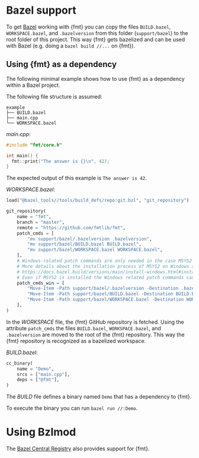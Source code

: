 # Bazel support

To get [Bazel](https://bazel.build/) working with {fmt} you can copy the files `BUILD.bazel`, `WORKSPACE.bazel`,
and `.bazelversion` from this folder (`support/bazel`) to the root folder of this project. This way {fmt} gets bazelized
and can be used with Bazel (e.g. doing a `bazel build //...` on {fmt}).

## Using {fmt} as a dependency

The following minimal example shows how to use {fmt} as a dependency within a Bazel project.

The following file structure is assumed:

```
example
├── BUILD.bazel
├── main.cpp
└── WORKSPACE.bazel
```

*main.cpp*:

```c++
#include "fmt/core.h"

int main() {
  fmt::print("The answer is {}\n", 42);
}
```

The expected output of this example is `The answer is 42`.

*WORKSPACE.bazel*:

```python
load("@bazel_tools//tools/build_defs/repo:git.bzl", "git_repository")

git_repository(
    name = "fmt",
    branch = "master",
    remote = "https://github.com/fmtlib/fmt",
    patch_cmds = [
        "mv support/bazel/.bazelversion .bazelversion",
        "mv support/bazel/BUILD.bazel BUILD.bazel",
        "mv support/bazel/WORKSPACE.bazel WORKSPACE.bazel",
    ],
    # Windows-related patch commands are only needed in the case MSYS2 is not installed.
    # More details about the installation process of MSYS2 on Windows systems can be found here:
    # https://docs.bazel.build/versions/main/install-windows.html#installing-compilers-and-language-runtimes
    # Even if MSYS2 is installed the Windows related patch commands can still be used.
    patch_cmds_win = [
        "Move-Item -Path support/bazel/.bazelversion -Destination .bazelversion",
        "Move-Item -Path support/bazel/BUILD.bazel -Destination BUILD.bazel",
        "Move-Item -Path support/bazel/WORKSPACE.bazel -Destination WORKSPACE.bazel",
    ],
)
```

In the *WORKSPACE* file, the {fmt} GitHub repository is fetched. Using the attribute `patch_cmds` the
files `BUILD.bazel`, `WORKSPACE.bazel`, and `.bazelversion` are moved to the root of the {fmt} repository. This way the
{fmt} repository is recognized as a bazelized workspace.

*BUILD.bazel*:

```python
cc_binary(
    name = "Demo",
    srcs = ["main.cpp"],
    deps = ["@fmt"],
)
```

The *BUILD* file defines a binary named `Demo` that has a dependency to {fmt}.

To execute the binary you can run `bazel run //:Demo`.

# Using Bzlmod

The [Bazel Central Registry](https://github.com/bazelbuild/bazel-central-registry/tree/main/modules/fmt) also provides
support for {fmt}.
